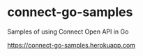 # connect-go-samples
Samples of using Connect Open API in Go

https://connect-go-samples.herokuapp.com
